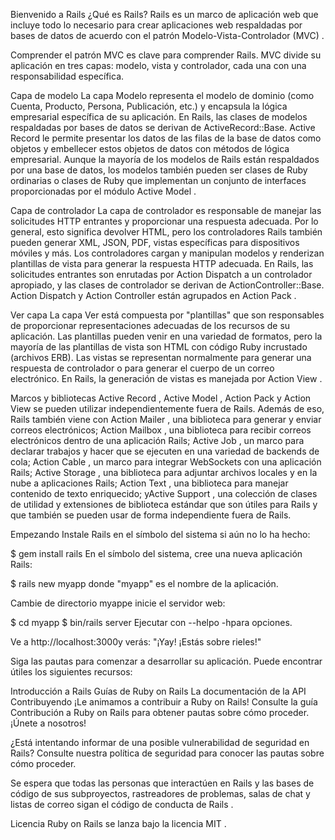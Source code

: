 

Bienvenido a Rails
¿Qué es Rails?
Rails es un marco de aplicación web que incluye todo lo necesario para crear aplicaciones web respaldadas por bases de datos de acuerdo con el patrón Modelo-Vista-Controlador (MVC) .

Comprender el patrón MVC es clave para comprender Rails. MVC divide su aplicación en tres capas: modelo, vista y controlador, cada una con una responsabilidad específica.

Capa de modelo
La capa Modelo representa el modelo de dominio (como Cuenta, Producto, Persona, Publicación, etc.) y encapsula la lógica empresarial específica de su aplicación. En Rails, las clases de modelos respaldadas por bases de datos se derivan de ActiveRecord::Base. Active Record le permite presentar los datos de las filas de la base de datos como objetos y embellecer estos objetos de datos con métodos de lógica empresarial. Aunque la mayoría de los modelos de Rails están respaldados por una base de datos, los modelos también pueden ser clases de Ruby ordinarias o clases de Ruby que implementan un conjunto de interfaces proporcionadas por el módulo Active Model .

Capa de controlador
La capa de controlador es responsable de manejar las solicitudes HTTP entrantes y proporcionar una respuesta adecuada. Por lo general, esto significa devolver HTML, pero los controladores Rails también pueden generar XML, JSON, PDF, vistas específicas para dispositivos móviles y más. Los controladores cargan y manipulan modelos y renderizan plantillas de vista para generar la respuesta HTTP adecuada. En Rails, las solicitudes entrantes son enrutadas por Action Dispatch a un controlador apropiado, y las clases de controlador se derivan de ActionController::Base. Action Dispatch y Action Controller están agrupados en Action Pack .

Ver capa
La capa Ver está compuesta por "plantillas" que son responsables de proporcionar representaciones adecuadas de los recursos de su aplicación. Las plantillas pueden venir en una variedad de formatos, pero la mayoría de las plantillas de vista son HTML con código Ruby incrustado (archivos ERB). Las vistas se representan normalmente para generar una respuesta de controlador o para generar el cuerpo de un correo electrónico. En Rails, la generación de vistas es manejada por Action View .

Marcos y bibliotecas
Active Record , Active Model , Action Pack y Action View se pueden utilizar independientemente fuera de Rails. Además de eso, Rails también viene con Action Mailer , una biblioteca para generar y enviar correos electrónicos; Action Mailbox , una biblioteca para recibir correos electrónicos dentro de una aplicación Rails; Active Job , un marco para declarar trabajos y hacer que se ejecuten en una variedad de backends de cola; Action Cable , un marco para integrar WebSockets con una aplicación Rails; Active Storage , una biblioteca para adjuntar archivos locales y en la nube a aplicaciones Rails; Action Text , una biblioteca para manejar contenido de texto enriquecido; yActive Support , una colección de clases de utilidad y extensiones de biblioteca estándar que son útiles para Rails y que también se pueden usar de forma independiente fuera de Rails.

Empezando
Instale Rails en el símbolo del sistema si aún no lo ha hecho:

 $ gem install rails
En el símbolo del sistema, cree una nueva aplicación Rails:

 $ rails new myapp
donde "myapp" es el nombre de la aplicación.

Cambie de directorio myappe inicie el servidor web:

 $ cd myapp
 $ bin/rails server
Ejecutar con --helpo -hpara opciones.

Ve a http://localhost:3000y verás: "¡Yay! ¡Estás sobre rieles!"

Siga las pautas para comenzar a desarrollar su aplicación. Puede encontrar útiles los siguientes recursos:

Introducción a Rails
Guías de Ruby on Rails
La documentación de la API
Contribuyendo
¡Le animamos a contribuir a Ruby on Rails! Consulte la guía Contribución a Ruby on Rails para obtener pautas sobre cómo proceder. ¡Únete a nosotros!

¿Está intentando informar de una posible vulnerabilidad de seguridad en Rails? Consulte nuestra política de seguridad para conocer las pautas sobre cómo proceder.

Se espera que todas las personas que interactúen en Rails y las bases de código de sus subproyectos, rastreadores de problemas, salas de chat y listas de correo sigan el código de conducta de Rails .

Licencia
Ruby on Rails se lanza bajo la licencia MIT .
